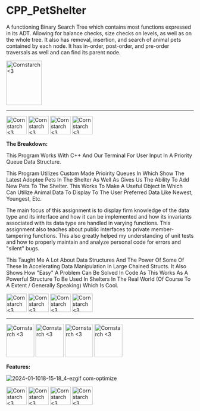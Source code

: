 # CPP_PetShelter
  A functioning Binary Search Tree which contains most functions expressed in its ADT. Allowing for balance checks, size checks on levels, as well as on the whole tree. It also has removal, insertion, and search of animal pets contained by each node. It has in-order, post-order, and pre-order traversals as well and can find its parent node. 
  
  <img src="https://github.com/Kingerthanu/CPP_PetShelter/assets/76754592/21b89786-c687-49d0-9e1a-42e8c73b95ed" alt="Cornstarch <3" width="95" height="119">

----------------------------------------------
<img src="https://github.com/Kingerthanu/CPP_PetShelter/assets/76754592/ed8e0280-67fc-40d0-b411-e5b0cc6f4ea5" alt="Cornstarch <3" width="55" height="49"> <img src="https://github.com/Kingerthanu/CPP_PetShelter/assets/76754592/ed8e0280-67fc-40d0-b411-e5b0cc6f4ea5" alt="Cornstarch <3" width="55" height="49"> <img src="https://github.com/Kingerthanu/CPP_PetShelter/assets/76754592/ed8e0280-67fc-40d0-b411-e5b0cc6f4ea5" alt="Cornstarch <3" width="55" height="49"> <img src="https://github.com/Kingerthanu/CPP_PetShelter/assets/76754592/ed8e0280-67fc-40d0-b411-e5b0cc6f4ea5" alt="Cornstarch <3" width="55" height="49">


**The Breakdown:**

This Program Works With C++ And Our Terminal For User Input In A Priority Queue Data Structure.

This Program Utilizes Custom Made Prioirity Queues In Which Show The Latest Adoptee Pets In The Shelter As Well As Gives Us The Ability To Add New Pets To The Shelter. This Works To Make A Useful Object In Which Can Utilize Animal Data To Display To The User Preferred Data Like Newest, Youngest, Etc.

  The main focus of this assignment is to display firm knowledge of the data type and its interface and how it can be implemented and how its invariants associated with its data type are handled in varying functions. This assignment also teaches about public interfaces to private member-tampering functions. This also greatly helped my understanding of unit tests and how to properly maintain and analyze personal code for errors and "silent" bugs.

  This Taught Me A Lot About Data Structures And The Power Of Some Of These In Accelerating Data Manipulation In Large Chained Structs. It Also Shows How "Easy" A Problem Can Be Solved In Code As This Works As A Powerful Structure To Be Used In Shelters In The Real World (Of Course To A Extent / Generally Speaking) Which Is Cool.

<img src="https://github.com/Kingerthanu/CPP_PetShelter/assets/76754592/06fdfea5-bd63-486b-a02f-5c46f8769a33" alt="Cornstarch <3" width="55" height="49"> <img src="https://github.com/Kingerthanu/CPP_PetShelter/assets/76754592/06fdfea5-bd63-486b-a02f-5c46f8769a33" alt="Cornstarch <3" width="55" height="49"> <img src="https://github.com/Kingerthanu/CPP_PetShelter/assets/76754592/06fdfea5-bd63-486b-a02f-5c46f8769a33" alt="Cornstarch <3" width="55" height="49"> <img src="https://github.com/Kingerthanu/CPP_PetShelter/assets/76754592/06fdfea5-bd63-486b-a02f-5c46f8769a33" alt="Cornstarch <3" width="55" height="49">


----------------------------------------------

<img src="https://github.com/Kingerthanu/CPP_PetShelter/assets/76754592/d297ff8f-710d-4032-82b3-bf029f3fb18b" alt="Cornstarch <3" width="75" height="89"> <img src="https://github.com/Kingerthanu/CPP_PetShelter/assets/76754592/d297ff8f-710d-4032-82b3-bf029f3fb18b" alt="Cornstarch <3" width="75" height="89"> <img src="https://github.com/Kingerthanu/CPP_PetShelter/assets/76754592/d297ff8f-710d-4032-82b3-bf029f3fb18b" alt="Cornstarch <3" width="75" height="89"> <img src="https://github.com/Kingerthanu/CPP_PetShelter/assets/76754592/d297ff8f-710d-4032-82b3-bf029f3fb18b" alt="Cornstarch <3" width="75" height="89">


**Features:**
  
![2024-01-1018-15-18_4-ezgif com-optimize](https://github.com/Kingerthanu/CPP_PetShelter/assets/76754592/8fd10515-6d73-4fe2-b427-e3a1b9398c17)


<img src="https://github.com/Kingerthanu/CPP_PetShelter/assets/76754592/dcf63446-a699-4570-8ac5-306cecddc644" alt="Cornstarch <3" width="55" height="49"> <img src="https://github.com/Kingerthanu/CPP_PetShelter/assets/76754592/dcf63446-a699-4570-8ac5-306cecddc644" alt="Cornstarch <3" width="55" height="49"> <img src="https://github.com/Kingerthanu/CPP_PetShelter/assets/76754592/dcf63446-a699-4570-8ac5-306cecddc644" alt="Cornstarch <3" width="55" height="49"> <img src="https://github.com/Kingerthanu/CPP_PetShelter/assets/76754592/dcf63446-a699-4570-8ac5-306cecddc644" alt="Cornstarch <3" width="55" height="49">
